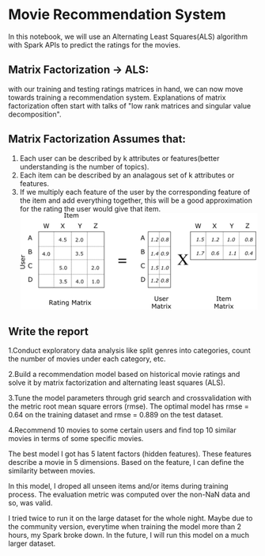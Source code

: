 # Movie Recommendation System
In this notebook, we will use an Alternating Least Squares(ALS) algorithm with Spark APIs to predict the ratings for the movies.

## Matrix Factorization -> ALS:
with our training and testing ratings matrices in hand, we can now move towards training a recommendation system. Explanations of matrix factorization often start with talks of "low rank matrices and singular value decomposition".

## Matrix Factorization Assumes that:
1. Each user can be described by k attributes or features(better understanding is the number of topics).
2. Each item can be described by an analagous set of k attributes or features.
3. If we multiply each feature of the user by the corresponding feature of the item and add everything together, this will be a good approximation for the rating the user would give that item.
![](My%20Folder/ALS.png)

## Write the report
1.Conduct exploratory data analysis like split genres into categories, count the number of movies under each category, etc. 

2.Build a recommendation model based on historical movie ratings and solve it by matrix factorization and alternating least squares (ALS).  

3.Tune the model parameters through grid search and crossvalidation with the metric root mean square errors (rmse). The optimal model has rmse = 0.64 on the training dataset and rmse = 0.889 on the test dataset.  

4.Recommend 10 movies to some certain users and find top 10 similar movies in terms of some specific movies.  

The best model I got has 5 latent factors (hidden features). These features describe a movie in 5 dimensions. Based on the feature, I can define the similarity between movies.  

In this model, I droped all unseen items and/or items during training process. The evaluation metric was computed over the non-NaN data and so, was valid. 

I tried twice to run it on the large dataset for the whole night. Maybe due to the community version, everytime when training the model more than 2 hours, my Spark broke down. In the future, I will run this model on a much larger dataset.  
